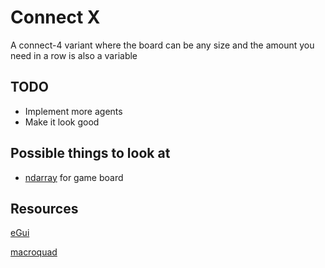 # Connect X

A connect-4 variant where the board can be any size and the amount you need in a row is also a variable

## TODO

- Implement more agents
- Make it look good

## Possible things to look at
- [ndarray](https://docs.rs/ndarray/latest/ndarray/) for game board

## Resources

[eGui](https://docs.rs/egui/0.19.0/egui/index.html)

[macroquad](https://docs.rs/macroquad/latest/macroquad/index.html)
